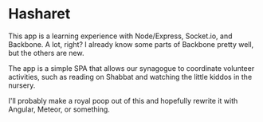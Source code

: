 # Hasharet #

This app is a learning experience with Node/Express, Socket.io, and Backbone. A lot, right? I already know some parts of Backbone pretty well, but the others are new.

The app is a simple SPA that allows our synagogue to coordinate volunteer activities, such as reading on Shabbat and watching the little kiddos in the nursery.

I'll probably make a royal poop out of this and hopefully rewrite it with Angular, Meteor, or something. 